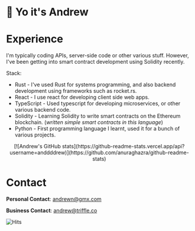 # **👋 Yo it's Andrew**

# Experience

I'm typically coding APIs, server-side code or other various stuff. However, I've been getting into smart contract development using Solidity recently.

Stack:

- Rust - I've used Rust for systems programming, and also backend development using frameworks such as rocket.rs.
- React - I use react for developing client side web apps.
- TypeScript - Used typescript for developing microservices, or other various backend code.
- Solidity - Learning Solidity to write smart contracts on the Ethereum blockchain. (*written simple smart contracts in this language*)
- Python - First programming language I learnt, used it for a bunch of various projects.

<center>
  [![Andrew's GitHub stats](https://github-readme-stats.vercel.app/api?username=anddddrew)](https://github.com/anuraghazra/github-readme-stats)
</center>

# Contact

**Personal Contact**: andrewn@gmx.com

**Business Contact**: andrew@triffle.co

![Hits](https://hits.link/hits?url=https://github.com/notandrewdev)
